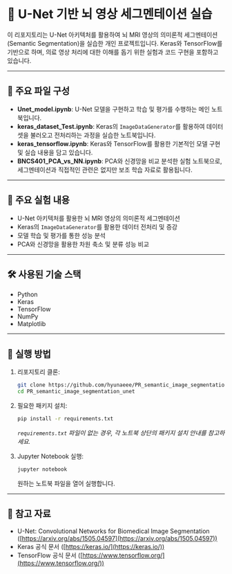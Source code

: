 

# 🧠 U-Net 기반 뇌 영상 세그멘테이션 실습

이 리포지토리는 U-Net 아키텍처를 활용하여 뇌 MRI 영상의 의미론적 세그멘테이션(Semantic Segmentation)을 실습한 개인 프로젝트입니다. Keras와 TensorFlow를 기반으로 하며, 의료 영상 처리에 대한 이해를 돕기 위한 실험과 코드 구현을 포함하고 있습니다.

---

## 📁 주요 파일 구성

* **Unet\_model.ipynb**: U-Net 모델을 구현하고 학습 및 평가를 수행하는 메인 노트북입니다.
* **keras\_dataset\_Test.ipynb**: Keras의 `ImageDataGenerator`를 활용하여 데이터셋을 불러오고 전처리하는 과정을 실습한 노트북입니다.
* **keras\_tensorflow\.ipynb**: Keras와 TensorFlow를 활용한 기본적인 모델 구현 및 실습 내용을 담고 있습니다.
* **BNCS401\_PCA\_vs\_NN.ipynb**: PCA와 신경망을 비교 분석한 실험 노트북으로, 세그멘테이션과 직접적인 관련은 없지만 보조 학습 자료로 활용됩니다.

---

## 🧪 주요 실험 내용

* U-Net 아키텍처를 활용한 뇌 MRI 영상의 의미론적 세그멘테이션
* Keras의 `ImageDataGenerator`를 활용한 데이터 전처리 및 증강
* 모델 학습 및 평가를 통한 성능 분석
* PCA와 신경망을 활용한 차원 축소 및 분류 성능 비교

---

## 🛠️ 사용된 기술 스택

* Python
* Keras
* TensorFlow
* NumPy
* Matplotlib

---

## 🚀 실행 방법

1. 리포지토리 클론:

   ```bash
   git clone https://github.com/hyunaeee/PR_semantic_image_segmentation_unet.git
   cd PR_semantic_image_segmentation_unet
   ```
2. 필요한 패키지 설치:

   ```bash
   pip install -r requirements.txt
   ```

   *`requirements.txt` 파일이 없는 경우, 각 노트북 상단의 패키지 설치 안내를 참고하세요.*
3. Jupyter Notebook 실행:

   ```bash
   jupyter notebook
   ```

   원하는 노트북 파일을 열어 실행합니다.

---

## 📄 참고 자료

* U-Net: Convolutional Networks for Biomedical Image Segmentation ([https://arxiv.org/abs/1505.04597](https://arxiv.org/abs/1505.04597))
* Keras 공식 문서 ([https://keras.io/](https://keras.io/))
* TensorFlow 공식 문서 ([https://www.tensorflow.org/](https://www.tensorflow.org/))

